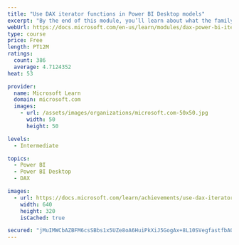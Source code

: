```yaml
---
title: "Use DAX iterator functions in Power BI Desktop models"
excerpt: "By the end of this module, you’ll learn about what the family of iterator functions can do and how to use them in your DAX calculations. Calculations will include custom summarizations, ranking, and concatenation."
webUrl: https://docs.microsoft.com/en-us/learn/modules/dax-power-bi-iterator-functions/
type: course
price: Free
length: PT12M
ratings:
  count: 386
  average: 4.7124352
heat: 53

provider:
  name: Microsoft Learn
  domain: microsoft.com
  images:
    - url: /assets/images/organizations/microsoft.com-50x50.jpg
      width: 50
      height: 50

levels:
  - Intermediate

topics:
  - Power BI
  - Power BI Desktop
  - DAX

images:
  - url: https://docs.microsoft.com/learn/achievements/use-dax-iterator-functions-power-bi-desktop-social.png
    width: 640
    height: 320
    isCached: true

secured: "jMuIMWCbAZBFM6csSBbs1x5UZe8oA6HuiPkXiJ5GogAx+8L10SVegfastfbA0aANsoJChBogTHEUieqTuvaa+rrGvnDdm7jAp2w9PSZD/SBhX43kLdf8SGTqkgHyOZRPQYxHDhXCVsw3MBGBiZ+hyxdLG7GSs8M4TgVu5YcU3ehq6T3QGmVhogTgY/wxe54gBZ3dPNSPvbaLICJ43IVZ7CPwfi76ZCgm5Zo3bwuQthgquUHkIVBpb0vaWriSBd1m/oGcWvVE+QqXvlE5SPclhlIBwN5tR2m/ODfMJR/SqiNotQ9kjgWd8tmLp2/oiI7GAf23/xoJNavFtCrC/go9+wmuEpZAeM2X4AYC2SrP2nGsT+5bzqedv4NJjmGZabi8KRyH6uQ6fdtffN0CnIASvC/cxdBGRQyw6eknvGqBU4s=;ZjLh8wA4THRbRm0dwJ7FoA=="
---
```


